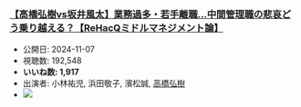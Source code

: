 ### [【高橋弘樹vs坂井風太】業務過多・若手離職...中間管理職の悲哀どう乗り越える？【ReHacQミドルマネジメント論】](https://www.youtube.com/watch?v=o2_g5mw4G64)
-   公開日: 2024-11-07
-   視聴数: 192,548
-   **いいね数: 1,917**
-   出演者: 小林祐児, 浜田敬子, 濱松誠, [高橋弘樹](/rehacq_fan/people/高橋弘樹 "wikilink")
- [![](https://img.youtube.com/vi/o2_g5mw4G64/hqdefault.jpg)](https://www.youtube.com/watch?v=o2_g5mw4G64)
